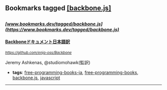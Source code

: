 ## Bookmarks tagged [[backbone.js]](https://www.bookmarks.dev?q=[backbone.js])

_<sup><sup>[www.bookmarks.dev/tagged/backbone.js](https://www.bookmarks.dev/tagged/backbone.js)</sup></sup>_
---
#### [Backboneドキュメント日本語訳](https://github.com/enja-oss/Backbone)
_<sup>https://github.com/enja-oss/Backbone</sup>_

Jeremy Ashkenas, @studiomohawk(監訳)
* **tags**: [free-programming-books-ja](../tagged/free-programming-books-ja.md), [free-programming-books](../tagged/free-programming-books.md), [backbone.js](../tagged/backbone.js.md), [javascript](../tagged/javascript.md)
---
